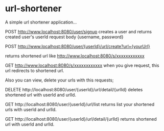 # url-shortener

A simple url shortener application...

POST http://www.localhost:8080/user/signup creates a user and returns created user's userId 
request body {username, password}

POST http://www.localhost:8080/user/{userId}/url/create?url={yourUrl} 

returns shortened url like http://www.localhost:8080/s/xxxxxxxxxxxx 


GET http://www.localhost:8080/s/xxxxxxxxxxxx when you give request, this url redirects to shortened url.



Also you can view, delete your urls with this requests;

DELETE http://localhost:8080/user/{userId}/url/detail/{urlId} deletes shortened url with userId and urlId.

GET http://localhost:8080/user/{userId}/url/list returns list your shortened urls with userId and urlId.

GET http://localhost:8080/user/{userId}/url/detail/{urlId} returns shortened url with userId and urlId.
